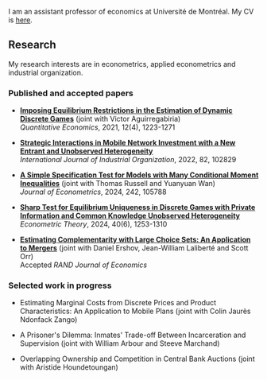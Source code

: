 
I am an assistant professor of economics at Université de Montréal. My CV is [here](./cv.pdf).


## Research

My research interests are in econometrics, applied econometrics and industrial organization.


### Published and accepted papers

* [**Imposing Equilibrium Restrictions in the Estimation of Dynamic Discrete Games**](https://doi.org/10.3982/QE1735) (joint with Victor Aguirregabiria)\
*Quantitative Economics*, 2021, 12(4), 1223-1271

* [**Strategic Interactions in Mobile Network Investment with a New Entrant and Unobserved Heterogeneity**](https://doi.org/10.1016/j.ijindorg.2022.102829)\
*International Journal of Industrial Organization*, 2022, 82, 102829

* [**A Simple Specification Test for Models with Many Conditional Moment Inequalities**](https://doi.org/10.1016/j.jeconom.2024.105788) (joint with Thomas Russell and Yuanyuan Wan)\
*Journal of Econometrics*, 2024, 242, 105788

* [**Sharp Test for Equilibrium Uniqueness in Discrete Games with Private Information and Common Knowledge Unobserved Heterogeneity**](https://doi.org/10.1017/S0266466623000063)\
*Econometric Theory*, 2024, 40(6), 1253-1310

* [**Estimating Complementarity with Large Choice Sets: An Application to Mergers**](https://dx.doi.org/10.2139/ssrn.3802097) (joint with Daniel Ershov, Jean-William Laliberté and Scott Orr)\
Accepted *RAND Journal of Economics*


### Selected work in progress

* Estimating Marginal Costs from Discrete Prices and Product Characteristics: An Application to Mobile Plans (joint with Colin Jaurès Ndonfack Zango)

* A Prisoner's Dilemma: Inmates' Trade-off Between Incarceration and Supervision (joint with William Arbour and Steeve Marchand)

* Overlapping Ownership and Competition in Central Bank Auctions (joint with Aristide Houndetoungan)
